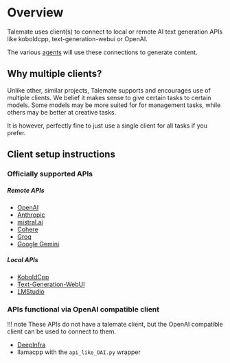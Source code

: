 # Overview

Talemate uses client(s) to connect to local or remote AI text generation APIs like koboldcpp, text-generation-webui or OpenAI.

The various [agents](/user-guide/agents/) will use these connections to generate content.

## Why multiple clients?

Unlike other, similar projects, Talemate supports and encourages use of multiple clients. We belief it makes sense to give certain tasks to certain models. Some models may be more suited for for management tasks, while others may be better at creative tasks. 

It is however, perfectly fine to just use a single client for all tasks if you prefer.

## Client setup instructions

### Officially supported APIs

##### Remote APIs

- [OpenAI](/user-guide/clients/types/openai/)
- [Anthropic](/user-guide/clients/types/anthropic/)
- [mistral.ai](/user-guide/clients/types/mistral/)
- [Cohere](/user-guide/clients/types/cohere/)
- [Groq](/user-guide/clients/types/groq/)
- [Google Gemini](/user-guide/clients/types/google/)

##### Local APIs

- [KoboldCpp](/user-guide/clients/types/koboldcpp/)
- [Text-Generation-WebUI](/user-guide/clients/types/text-generation-webui/) 
- [LMStudio](/user-guide/clients/types/lmstudio/)

### APIs functional via OpenAI compatible client

!!! note
    These APIs do not have a talemate client, but the OpenAI compatible client can be used to connect to them.

- [DeepInfra](/user-guide/clients/types/openai-compatible/#deepinfra)
- llamacpp with the `api_like_OAI.py` wrapper